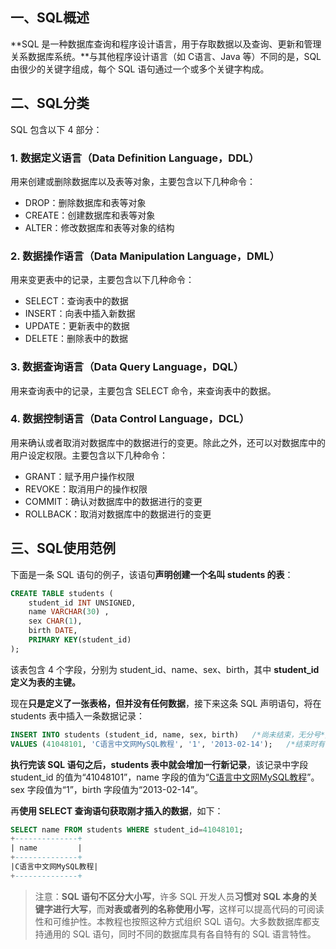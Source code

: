 ## 一、SQL概述

**SQL 是一种数据库查询和程序设计语言，用于存取数据以及查询、更新和管理关系数据库系统。**与其他程序设计语言（如 C语言、Java 等）不同的是，SQL 由很少的关键字组成，每个 SQL 语句通过一个或多个关键字构成。

## 二、SQL分类

SQL 包含以下 4 部分：

### 1. 数据定义语言（Data Definition Language，DDL）

用来创建或删除数据库以及表等对象，主要包含以下几种命令：

- DROP：删除数据库和表等对象
- CREATE：创建数据库和表等对象
- ALTER：修改数据库和表等对象的结构

### 2. 数据操作语言（Data Manipulation Language，DML）

用来变更表中的记录，主要包含以下几种命令：

- SELECT：查询表中的数据
- INSERT：向表中插入新数据
- UPDATE：更新表中的数据
- DELETE：删除表中的数据

### 3. 数据查询语言（Data Query Language，DQL）

用来查询表中的记录，主要包含 SELECT 命令，来查询表中的数据。

### 4. 数据控制语言（Data Control Language，DCL）

用来确认或者取消对数据库中的数据进行的变更。除此之外，还可以对数据库中的用户设定权限。主要包含以下几种命令：

- GRANT：赋予用户操作权限
- REVOKE：取消用户的操作权限
- COMMIT：确认对数据库中的数据进行的变更
- ROLLBACK：取消对数据库中的数据进行的变更



## 三、SQL使用范例

下面是一条 SQL 语句的例子，该语句**声明创建一个名叫 students 的表**：

```sql
CREATE TABLE students (
    student_id INT UNSIGNED,
    name VARCHAR(30) ,
    sex CHAR(1),
    birth DATE,
    PRIMARY KEY(student_id)
);
```

该表包含 4 个字段，分别为 student_id、name、sex、birth，其中 **student_id 定义为表的主键。**



现在**只是定义了一张表格，但并没有任何数据**，接下来这条 SQL 声明语句，将在 students 表中插入一条数据记录：

```sql
INSERT INTO students (student_id, name, sex, birth)   /*尚未结束，无分号*/
VALUES (41048101, 'C语言中文网MySQL教程', '1', '2013-02-14');   /*结束时有分号*/
```

**执行完该 SQL 语句之后，students 表中就会增加一行新记录**，该记录中字段 student_id 的值为“41048101”，name 字段的值为“[C语言中文网MySQL教程](http://c.biancheng.net/mysql/)”。sex 字段值为“1”，birth 字段值为“2013-02-14”。

再**使用 SELECT 查询语句获取刚才插入的数据**，如下：

```sql
SELECT name FROM students WHERE student_id=41048101;
+--------------+
| name         |
+--------------+
|C语言中文网MySQL教程|
+--------------+
```

> 注意：**SQL 语句不区分大小写**，许多 SQL 开发人员**习惯对 SQL  本身的关键字进行大写**，而**对表或者列的名称使用小写**，这样可以提高代码的可阅读性和可维护性。本教程也按照这种方式组织 SQL  语句。大多数数据库都支持通用的 SQL 语句，同时不同的数据库具有各自特有的 SQL 语言特性。